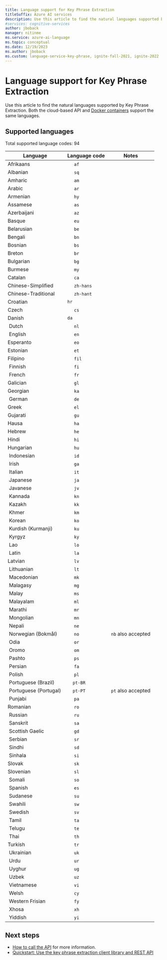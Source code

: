 ```yaml
---
title: Language support for Key Phrase Extraction
titleSuffix: Azure AI services
description: Use this article to find the natural languages supported by Key Phrase Extraction.
#services: cognitive-services
author: jboback
manager: nitinme
ms.service: azure-ai-language
ms.topic: conceptual
ms.date: 12/19/2023
ms.author: jboback
ms.custom: language-service-key-phrase, ignite-fall-2021, ignite-2022
---
```


# Language support for Key Phrase Extraction

Use this article to find the natural languages supported by Key Phrase Extraction. Both the cloud-based API and [Docker containers](./how-to/use-containers.md) support the same languages.

## Supported languages 

Total supported language codes: 94

| Language              | Language code |       Notes        |
|-----------------------|---------------|--------------------|
| Afrikaans             |     `af`      |                    |
| Albanian              |     `sq`      |                    |
| Amharic               |     `am`      |                    |
| Arabic                |     `ar`      |                    |
| Armenian              |     `hy`      |                    |
| Assamese              |     `as`      |                    |
| Azerbaijani           |     `az`      |                    |
| Basque                |     `eu`      |                    |
| Belarusian            |     `be`      |                    |
| Bengali               |     `bn`      |                    |
| Bosnian               |     `bs`      |                    |
| Breton                |     `br`      |                    |
| Bulgarian             |     `bg`      |                    |
| Burmese               |     `my`      |                    |
| Catalan               |     `ca`      |                    |
| Chinese-Simplified    |     `zh-hans` |                    |
| Chinese-Traditional   |     `zh-hant` |                    |
| Croatian              |     `hr`      |                    |
| Czech                 |     `cs`      |                    |
| Danish                |     `da`      |                    |
| Dutch                 |     `nl`      |                    |
| English               |     `en`      |                    |
| Esperanto             |     `eo`      |                    |
| Estonian              |     `et`      |                    |
| Filipino              |     `fil`     |                    |
| Finnish               |     `fi`      |                    |
| French                |     `fr`      |                    |
| Galician              |     `gl`      |                    |
| Georgian              |     `ka`      |                    |
| German                |     `de`      |                    |
| Greek                 |     `el`      |                    |
| Gujarati              |     `gu`      |                    |
| Hausa                 |     `ha`      |                    |
| Hebrew                |     `he`      |                    |
| Hindi                 |     `hi`      |                    |
| Hungarian             |     `hu`      |                    |
| Indonesian            |     `id`      |                    |
| Irish                 |     `ga`      |                    |
| Italian               |     `it`      |                    |
| Japanese              |     `ja`      |                    |
| Javanese              |     `jv`      |                    |
| Kannada               |     `kn`      |                    |
| Kazakh                |     `kk`      |                    |
| Khmer                 |     `km`      |                    |
| Korean                |     `ko`      |                    |
| Kurdish (Kurmanji)    |     `ku`      |                    |
| Kyrgyz                |     `ky`      |                    |
| Lao                   |     `lo`      |                    |
| Latin                 |     `la`      |                    |
| Latvian               |     `lv`      |                    |
| Lithuanian            |     `lt`      |                    |
| Macedonian            |     `mk`      |                    |
| Malagasy              |     `mg`      |                    |
| Malay                 |     `ms`      |                    |
| Malayalam             |     `ml`      |                    |
| Marathi               |     `mr`      |                    |
| Mongolian             |     `mn`      |                    |
| Nepali                |     `ne`      |                    |
| Norwegian (Bokmål)    |     `no`      | `nb` also accepted |
| Odia                 |     `or`      |                    |
| Oromo                 |     `om`      |                    |
| Pashto                |     `ps`      |                    |
| Persian       |     `fa`      |                    |
| Polish                |     `pl`      |                    |
| Portuguese (Brazil)   |    `pt-BR`    |                    |
| Portuguese (Portugal) |    `pt-PT`    | `pt` also accepted |
| Punjabi               |     `pa`      |                    |
| Romanian              |     `ro`      |                    |
| Russian               |     `ru`      |                    |
| Sanskrit              |     `sa`      |                    |
| Scottish Gaelic       |     `gd`      |                    |
| Serbian               |     `sr`      |                    |
| Sindhi                |     `sd`      |                    |
| Sinhala               |     `si`      |                    |
| Slovak                |     `sk`      |                    |
| Slovenian             |     `sl`      |                    |
| Somali                |     `so`      |                    |
| Spanish               |     `es`      |                    |
| Sudanese              |     `su`      |                    |
| Swahili               |     `sw`      |                    |
| Swedish               |     `sv`      |                    |
| Tamil                 |     `ta`      |                    |
| Telugu                |     `te`      |                    |
| Thai                  |     `th`      |                    |
| Turkish               |     `tr`      |                    |
| Ukrainian             |     `uk`      |                    |
| Urdu                  |     `ur`      |                    |
| Uyghur                |     `ug`      |                    |
| Uzbek                 |     `uz`      |                    |
| Vietnamese            |     `vi`      |                    |
| Welsh                 |     `cy`      |                    |
| Western Frisian       |     `fy`      |                    |
| Xhosa                 |     `xh`      |                    |
| Yiddish               |     `yi`      |                    |

## Next steps

* [How to call the API](how-to/call-api.md) for more information.
* [Quickstart: Use the key phrase extraction client library and REST API](quickstart.md)

